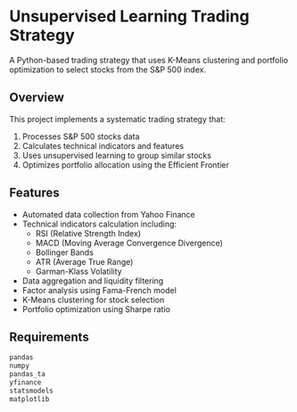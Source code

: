 # Unsupervised Learning Trading Strategy

A Python-based trading strategy that uses K-Means clustering and portfolio optimization to select stocks from the S&P 500 index.

## Overview

This project implements a systematic trading strategy that:
1. Processes S&P 500 stocks data
2. Calculates technical indicators and features
3. Uses unsupervised learning to group similar stocks
4. Optimizes portfolio allocation using the Efficient Frontier

## Features

- Automated data collection from Yahoo Finance
- Technical indicators calculation including:
  - RSI (Relative Strength Index)
  - MACD (Moving Average Convergence Divergence)
  - Bollinger Bands
  - ATR (Average True Range)
  - Garman-Klass Volatility
- Data aggregation and liquidity filtering
- Factor analysis using Fama-French model
- K-Means clustering for stock selection
- Portfolio optimization using Sharpe ratio

## Requirements

```python
pandas
numpy
pandas_ta
yfinance
statsmodels
matplotlib